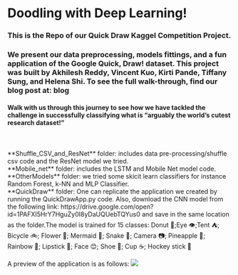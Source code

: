 # Doodling with Deep Learning!

### This is the Repo of our Quick Draw Kaggel Competition Project.<br>
### We present our data preprocessing, models fittings, and a fun application of the Google Quick, Draw! dataset. This project  was built by Akhilesh Reddy, Vincent Kuo, Kirti Pande, Tiffany Sung, and Helena Shi. To see the full walk-through, find our blog post at: __blog__

#### Walk with us through this journey to see how we have tackled the challenge in successfully classifying what is “arguably the world’s cutest research dataset!”    

<br>
<br>
**Shuffle_CSV_and_ResNet** folder:  includes data pre-processing/shuffle csv code and the ResNet model we tried.<br>
**Mobile_net** folder:  includes the LSTM and Mobile Net model code.<br>
**OtherModels** folder: we tried some skicit learn classifiers for instance Random Forest, k-NN and MLP Classifier.<br>
**QuickDraw** folder: One can replicate the application we created by running the QuickDrawApp.py code. Also, download the CNN model from the following link: https://drive.google.com/open?id=1PAFXI5HrY7HguZy0I8yDaUQUebTQYus0 and save in the same location as the folder.The model is trained for 15 classes:
Donut 🍩;Eye 👁;Tent ⛺; Bicycle 🚲; Flower 🌸; Mermaid 🧜‍; Snake 🐍; Camera 📷; Pineapple 🍍; Rainbow 🌈; Lipstick 💄; Face 😊; Shoe 👠; Cup ☕; Hockey stick 🏑

A preview of the application is as follows: 
![](quickdrawgif.gif)

